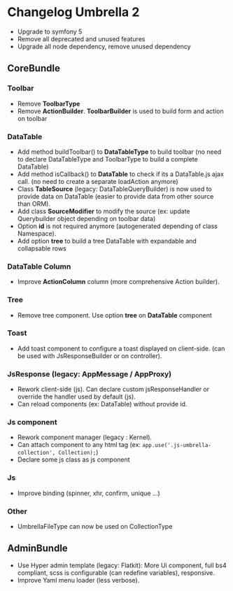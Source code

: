 # Changelog Umbrella 2

- Upgrade to symfony 5
- Remove all deprecated and unused features
- Upgrade all node dependency, remove unused dependency

## CoreBundle

### Toolbar

- Remove **ToolbarType**
- Remove **ActionBuilder**. **ToolbarBuilder** is used to build form and action on toolbar

### DataTable

- Add method buildToolbar() to **DataTableType** to build toolbar (no need to declare DataTableType and ToolbarType to build a complete DataTable)
- Add method isCallback() to **DataTable** to check if its a DataTable.js ajax call. (no need to create a separate loadAction anymore)
- Class **TableSource** (legacy: DataTableQueryBuilder) is now used to provide data on DataTable (easier to provide data from other source than ORM).
- Add class **SourceModifier** to modify the source (ex: update Querybuilder object depending on toolbar data)
- Option **id** is not required anymore (autogenerated depending of class Namespace). 
- Add option **tree** to build a tree DataTable with expandable and collapsable rows

### DataTable Column

- Improve **ActionColumn** column (more comprehensive Action builder).  

### Tree

- Remove tree component. Use option **tree** on **DataTable** component

### Toast

- Add toast component to configure a toast displayed on client-side. (can be used with JsResponseBuilder or on controller).

### JsResponse (legacy: AppMessage / AppProxy)

- Rework client-side (js). Can declare custom jsResponseHandler or override the handler used by default (js). 
- Can reload components (ex: DataTable) without provide id.

### Js component

- Rework component manager (legacy : Kernel).
- Can attach component to any html tag (ex: ``app.use('.js-umbrella-collection', Collection);``)
- Declare some js class as js component

### Js

- Improve binding (spinner, xhr, confirm, unique ...)

### Other

- UmbrellaFileType can now be used on CollectionType

## AdminBundle

- Use Hyper admin template (legacy: Flatkit): More Ui component, full bs4 compliant, scss is configurable (can redefine variables), responsive.
- Improve Yaml menu loader (less verbose).
